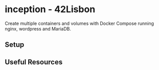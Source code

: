 # inception - 42Lisbon

Create multiple containers and volumes with Docker Compose running nginx, wordpress and MariaDB.

## Setup

## Useful Resources
